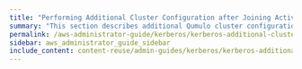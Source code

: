 ```yaml
---
title: "Performing Additional Cluster Configuration after Joining Active Directory"
summary: "This section describes additional Qumulo cluster configuration that can affect the behavior of NFSv4.1 with Kerberos."
permalink: /aws-administrator-guide/kerberos/kerberos-additional-cluster-configuration.html
sidebar: aws_administrator_guide_sidebar
include_content: content-reuse/admin-guides/kerberos/kerberos-additional-cluster-configuration.md
---
```



